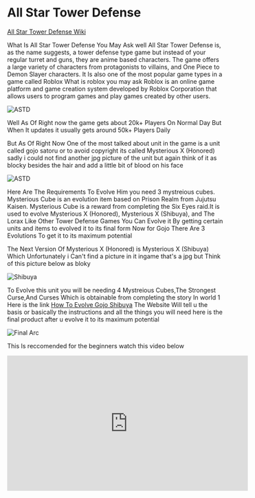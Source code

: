 # All Star Tower Defense 

[All Star Tower Defense Wiki](https://allstartd.fandom.com/wiki/Roblox:_All_Star_Tower_Defense_Wiki)

What Is All Star Tower Defense You May Ask well All Star Tower Defense is, as the name suggests, a tower defense type game but instead of your regular turret and guns, they are anime based characters. The game offers a large variety of characters from protagonists to villains, and One Piece to Demon Slayer characters. It Is also one of the most popular game types in a game called Roblox What is roblox you may ask Roblox is an online game platform and game creation system developed by Roblox Corporation that allows users to program games and play games created by other users.


![ASTD](https://pbs.twimg.com/media/Ft3wsmdaUAALYrx.jpg)

Well As Of Right now the game gets about 20k+ Players On Normal Day But When It updates it usually gets around 50k+ Players Daily

But As Of Right Now One of the most talked about unit in the game is a unit called gojo satoru or to avoid copyright its called Mysterious X (Honored) sadly i could not find another jpg picture of the unit but again think of it as blocky besides the hair and add a little bit of blood on his face 

![ASTD](https://pbs.twimg.com/media/FBv1g1qUcAAsdb_?format=jpg&name=360x360)

Here Are The Requirements To Evolve Him you need 3 mystreious cubes. Mysterious Cube is an evolution item based on Prison Realm from Jujutsu Kaisen. Mysterious Cube is a reward from completing the Six Eyes raid.It is used to evolve Mysterious X (Honored), Mysterious X (Shibuya), and The Lorax Like Other Tower Defense Games You Can Evolve it By getting certain units and items to evolved it to its final form Now for Gojo There Are 3 Evolutions To get it to its maximum potential 



The Next Version Of Mysterious X (Honored) is Mysterious X (Shibuya) Which Unfortunately i Can't find a picture in it ingame that's a jpg but Think of this picture below as bloky


![Shibuya](https://pbs.twimg.com/media/GAUlN05bIAEI7m2?format=jpg&name=360x360)

To Evolve this unit you will be needing 4 Mystreious Cubes,The Strongest Curse,And Curses Which is obtainable from completing the story In world 1 Here is the link [How To Evolve Gojo Shibuya](https://allstartd.fandom.com/wiki/Mysterious_X_(Final)) The Website Will tell u the basis or basically the instructions and all the things you will need here is the final product after u evolve it to its maximum potential 

![Final Arc](https://pbs.twimg.com/media/F_8iUGCaYAA1Mhk?format=jpg&name=small)

This Is reccomended for the beginners watch this video below 


<iframe width="560" height="315" src="https://www.youtube.com/embed/af2EtkXlurc?si=aUTdsLem9fPpk4S_" title="YouTube video player" frameborder="0" allow="accelerometer; autoplay; clipboard-write; encrypted-media; gyroscope; picture-in-picture; web-share" allowfullscreen></iframe>
